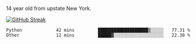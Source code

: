 14 year old from upstate New York.

[![GitHub Streak](https://github-readme-streak-stats.herokuapp.com?user=airD173&theme=onedark&hide_border=true)](https://git.io/streak-stats)

<!--START_SECTION:waka-->
```text
Python             42 mins         ███████████████████▒░░░░░   77.31 % 
Other              12 mins         █████▓░░░░░░░░░░░░░░░░░░░   22.30 % 
```
<!--END_SECTION:waka-->
